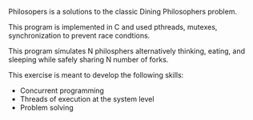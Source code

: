 Philosopers is a solutions to the classic Dining Philosophers problem. 

This program is implemented in C and used pthreads, mutexes, synchronization to prevent race condtions.

This program simulates N philosphers alternatively thinking, eating, and sleeping while safely sharing N number of forks.

This exercise is meant to develop the following skills:
- Concurrent programming
- Threads of execution at the system level
- Problem solving
